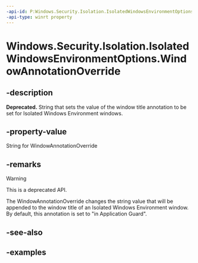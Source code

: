 ```yaml
---
-api-id: P:Windows.Security.Isolation.IsolatedWindowsEnvironmentOptions.WindowAnnotationOverride
-api-type: winrt property
---
```


# Windows.Security.Isolation.IsolatedWindowsEnvironmentOptions.WindowAnnotationOverride

<!--
public string WindowAnnotationOverride { get; set; }
-->

## -description

**Deprecated.** String that sets the value of the window title annotation to be set for Isolated Windows Environment windows.

## -property-value

String for WindowAnnotationOverride

## -remarks

> [!WARNING]
> This is a deprecated API.

The WindowAnnotationOverride changes the string value that will be appended to the window title of an Isolated Windows Environment window. By default, this annotation is set to "in Application Guard".

## -see-also

## -examples
